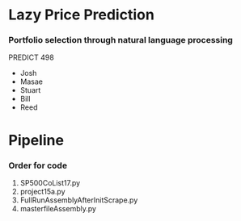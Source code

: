 # Lazy Price Prediction
### Portfolio selection through natural language processing

PREDICT 498

* Josh 
* Masae
* Stuart
* Bill
* Reed


# Pipeline

### Order for code

1. SP500CoList17.py
2. project15a.py
3. FullRunAssemblyAfterInitScrape.py
4. masterfileAssembly.py
